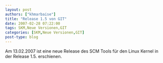 ```yaml
---
layout: post
authors: ["khmarbaise"]
title: "Release 1.5 von GIT"
date: 2007-02-28 07:22:00
tags: SKM,Neue Versionen,GIT
categories: [SKM,Neue Versionen,GIT]
post-type: blog
---
```

Am 13.02.2007 ist eine neue Release des SCM Tools für den Linux Kernel in der Release 1.5. erschienen. 
